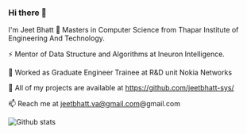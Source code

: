 ### Hi there 👋
I'm Jeet Bhatt 🔭 Masters in Computer Science from Thapar Institute of Engineering And Technology.

⚡ Mentor of Data Structure and Algorithms at Ineuron Intelligence.

👯 Worked as Graduate Engineer Trainee at R&D unit Nokia Networks

💬 All of my projects are available at https://github.com/jeetbhatt-sys/

📫 Reach me at jeetbhatt.va@gmail.com@gmail.com

![Github stats](https://github-readme-stats.vercel.app/api?username=jeetbhatt-sys)
